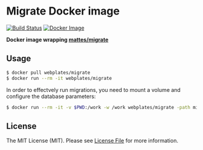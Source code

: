 # Migrate Docker image

[![Build Status](https://img.shields.io/travis/webplates/docker-migrate.svg?style=flat-square)](https://travis-ci.org/webplates/docker-migrate)
[![Docker Image](https://img.shields.io/badge/docker%20image-webplates%2Fmigrate-blue.svg?style=flat-square)](https://hub.docker.com/r/webplates/migrate)

**Docker image wrapping [mattes/migrate](https://github.com/mattes/migrate)**


## Usage

```bash
$ docker pull webplates/migrate
$ docker run --rm -it webplates/migrate
```

In order to effectvely run migrations, you need to mount a volume and configure the database parameters:

```bash
$ docker run --rm -it -v $PWD:/work -w /work webplates/migrate -path migrations/ -database mysql://user:pass@tcp\(host:3306\)/db up
```


## License

The MIT License (MIT). Please see [License File](LICENSE) for more information.
